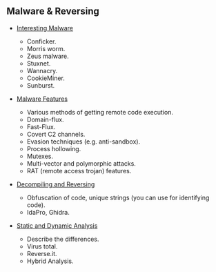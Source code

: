 ## Malware & Reversing
- [Interesting Malware](./Interesting_Malware.md)
	- Conficker.
	- Morris worm.
	- Zeus malware.
	- Stuxnet.
	- Wannacry.
	- CookieMiner.
	- Sunburst.

- [Malware Features](./Malware_Features.md)
	- Various methods of getting remote code execution. 
	- Domain-flux.
	- Fast-Flux.
	- Covert C2 channels.
	- Evasion techniques (e.g. anti-sandbox).
	- Process hollowing. 
	- Mutexes.
	- Multi-vector and polymorphic attacks.
	- RAT (remote access trojan) features.

- [Decompiling and Reversing](./Decompiling_and_Reversing.md)
	- Obfuscation of code, unique strings (you can use for identifying code).
	- IdaPro, Ghidra.

- [Static and Dynamic Analysis](./Static_and_Dynamic_Analysis.md)
	- Describe the differences.
	- Virus total. 
	- Reverse.it. 
	- Hybrid Analysis.
